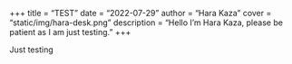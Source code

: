 +++
title = “TEST”
date = “2022-07-29”
author = “Hara Kaza”
cover = “static/img/hara-desk.png”
description = “Hello I’m Hara Kaza, please be patient as I am just testing.”
+++

Just testing